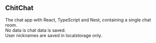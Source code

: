 ChitChat
- 

The chat app with React, TypeScript and Nest, containing a single chat room.<br/>
No data is chat data is saved.<br/> 
User nicknames are saved in localstorage only.

